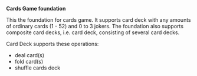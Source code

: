 **Cards Game foundation**

This the foundation for cards game. 
It supports card deck with any amounts of ordinary cards (1 - 52) and 0 to 3 jokers.
The foundation also supports composite card decks, i.e. card deck, consisting of several card decks.

Card Deck supports these operations:

- deal card(s)
- fold card(s)
- shuffle cards deck

